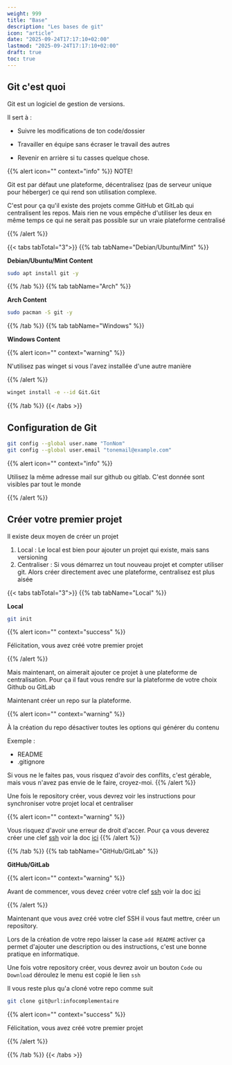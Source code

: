 ```yaml
---
weight: 999
title: "Base"
description: "Les bases de git"
icon: "article"
date: "2025-09-24T17:17:10+02:00"
lastmod: "2025-09-24T17:17:10+02:00"
draft: true
toc: true
---
```


## Git c'est quoi

Git est un logiciel de gestion de versions.

Il sert à :

  - Suivre les modifications de ton code/dossier 

  - Travailler en équipe sans écraser le travail des autres

  - Revenir en arrière si tu casses quelque chose.

{{% alert icon="" context="info" %}}
NOTE!

Git est par défaut une plateforme, décentralisez (pas de serveur unique pour héberger) ce qui rend son utilisation complexe. 

C'est pour ça qu'il existe des projets comme GitHub et GitLab qui centralisent les repos. Mais rien ne vous empêche d'utiliser les deux en même temps ce qui ne serait pas possible sur un vraie plateforme centralisé

{{% /alert %}}

{{< tabs tabTotal="3">}}
{{% tab tabName="Debian/Ubuntu/Mint" %}}

**Debian/Ubuntu/Mint Content**

```sh
sudo apt install git -y
```

{{% /tab %}}
{{% tab tabName="Arch" %}}

**Arch Content**

```sh
sudo pacman -S git -y
```

{{% /tab %}}
{{% tab tabName="Windows" %}}

**Windows Content**

{{% alert icon="" context="warning" %}}

N'utilisez pas winget si vous l'avez installée d'une autre manière 

{{% /alert %}}

```sh
winget install -e --id Git.Git
```

{{% /tab %}}
{{< /tabs >}}


## Configuration de Git

```bash
git config --global user.name "TonNom"
git config --global user.email "tonemail@example.com"
```

{{% alert icon="" context="info" %}}

Utilisez la même adresse mail sur github ou gitlab. C'est donnée sont visibles par tout le monde

{{% /alert %}}

## Créer votre premier projet

Il existe deux moyen de créer un projet 

1. Local : Le local est bien pour ajouter un projet qui existe, mais sans versioning
2. Centraliser : Si vous démarrez un tout nouveau projet et compter utiliser git. Alors créer directement avec une plateforme, centralisez est plus aisée

{{< tabs tabTotal="3">}}
{{% tab tabName="Local" %}}



**Local**
```sh
git init
```
{{% alert icon="" context="success" %}}

Félicitation, vous avez créé votre premier projet

{{% /alert %}}

Mais maintenant, on aimerait ajouter ce projet à une plateforme de centralisation.
Pour ça il faut vous rendre sur la plateforme de votre choix Github ou GitLab

Maintenant créer un repo sur la plateforme.

{{% alert icon="" context="warning" %}}

À la création du repo désactiver toutes les options qui générer du contenu

Exemple :
- README
- .gitignore

Si vous ne le faites pas, vous risquez d'avoir des conflits, c'est gérable, mais vous n'avez pas envie de le faire, croyez-moi.
{{% /alert %}}

Une fois le repository créer, vous devrez voir les instructions pour synchroniser votre projet local et centraliser

{{% alert icon="" context="warning" %}}

Vous risquez d'avoir une erreur de droit d'accer.
Pour ça vous deverez créer une clef [ssh](/docs/git/ssh) voir la doc [ici](/docs/git/ssh)
{{% /alert %}}

{{% /tab %}}
{{% tab tabName="GitHub/GitLab" %}}

**GitHub/GitLab**

{{% alert icon="" context="warning" %}}

Avant de commencer, vous devez créer votre clef [ssh](/docs/git/ssh) voir la doc [ici](/docs/git/ssh)

{{% /alert %}}

Maintenant que vous avez créé votre clef SSH il vous faut mettre, créer un repository.

Lors de la création de votre repo laisser la case `add README` activer ça permet d'ajouter une description
ou des instructions, c'est une bonne pratique en informatique.

Une fois votre repository créer, vous devrez avoir un bouton `Code` ou `Download` déroulez le menu est copié le lien `ssh`

Il vous reste plus qu'a cloné votre repo comme suit
```sh
git clone git@url:infocomplementaire
```

{{% alert icon="" context="success" %}}

Félicitation, vous avez créé votre premier projet

{{% /alert %}}

{{% /tab %}}
{{< /tabs >}}